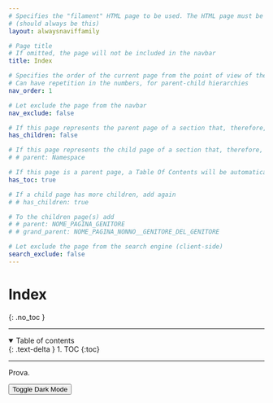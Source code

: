 ```yaml
---
# Specifies the "filament" HTML page to be used. The HTML page must be located in the "_layouts" folder.
# (should always be this)
layout: alwaysnaviffamily

# Page title
# If omitted, the page will not be included in the navbar
title: Index

# Specifies the order of the current page from the point of view of the navbar
# Can have repetition in the numbers, for parent-child hierarchies
nav_order: 1

# Let exclude the page from the navbar
nav_exclude: false

# If this page represents the parent page of a section that, therefore, has children, specify it in the following way
has_children: false

# If this page represents the child page of a section that, therefore, has ONE parent page, specify it in the following way
# # parent: Namespace

# If this page is a parent page, a Table Of Contents will be automatically generated containing all related child pages. Use the option below to disable this functionality.
has_toc: true

# If a child page has more children, add again
# # has_children: true

# To the children page(s) add
# # parent: NOME_PAGINA_GENITORE
# # grand_parent: NOME_PAGINA_NONNO__GENITORE_DEL_GENITORE

# Let exclude the page from the search engine (client-side)
search_exclude: false
---
```


# Index
<!-- Do not add to the table of contents -->
{: .no_toc }

---

<!-- Table of contents -->
<details open markdown="block">
  <summary>
      Table of contents
  </summary>
  {: .text-delta }
1. TOC
{:toc}
</details>

---

<!-- Content of the page -->
Prova.

<!-- Button to switch from dark mode to light mode and viceversa -->
<button id="lightdarkSwitcherButton" type="button" name="button" class="btn" onclick="toggleDarkMode()">Toggle Dark Mode</button>

